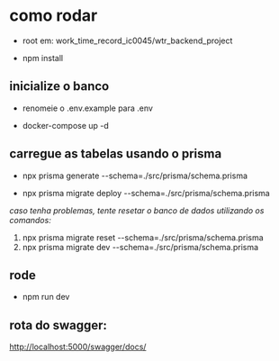 # como rodar

* root em: work_time_record_ic0045/wtr_backend_project 
  
- npm install

## inicialize o banco

- renomeie o .env.example para .env

- docker-compose up -d

## carregue as tabelas usando o prisma 

- npx prisma generate --schema=./src/prisma/schema.prisma

- npx prisma migrate deploy --schema=./src/prisma/schema.prisma

*caso tenha problemas, tente resetar o banco de dados utilizando os comandos:*
1. npx prisma migrate reset --schema=./src/prisma/schema.prisma
2. npx prisma migrate dev --schema=./src/prisma/schema.prisma

## rode

- npm run dev

## rota do swagger:

[http://localhost:5000/swagger/docs/](http://localhost:5000/swagger/docs/)
